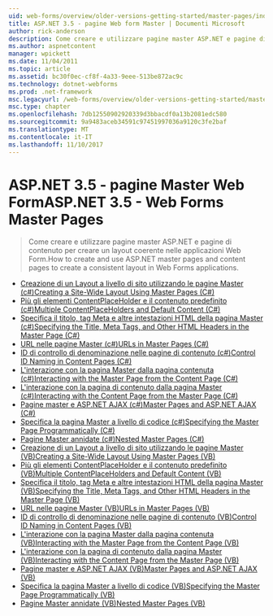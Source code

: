 ```yaml
---
uid: web-forms/overview/older-versions-getting-started/master-pages/index
title: ASP.NET 3.5 - pagine Web form Master | Documenti Microsoft
author: rick-anderson
description: Come creare e utilizzare pagine master ASP.NET e pagine di contenuto per creare un layout coerente nelle applicazioni Web Form.
ms.author: aspnetcontent
manager: wpickett
ms.date: 11/04/2011
ms.topic: article
ms.assetid: bc30f0ec-cf8f-4a33-9eee-513be872ac9c
ms.technology: dotnet-webforms
ms.prod: .net-framework
msc.legacyurl: /web-forms/overview/older-versions-getting-started/master-pages
msc.type: chapter
ms.openlocfilehash: 7db12550902920339d3bbacdf0a13b2081edc580
ms.sourcegitcommit: 9a9483aceb34591c97451997036a9120c3fe2baf
ms.translationtype: MT
ms.contentlocale: it-IT
ms.lasthandoff: 11/10/2017
---
```

<a name="aspnet-35---web-forms-master-pages"></a><span data-ttu-id="9693c-103">ASP.NET 3.5 - pagine Master Web Form</span><span class="sxs-lookup"><span data-stu-id="9693c-103">ASP.NET 3.5 - Web Forms Master Pages</span></span>
====================
> <span data-ttu-id="9693c-104">Come creare e utilizzare pagine master ASP.NET e pagine di contenuto per creare un layout coerente nelle applicazioni Web Form.</span><span class="sxs-lookup"><span data-stu-id="9693c-104">How to create and use ASP.NET master pages and content pages to create a consistent layout in Web Forms applications.</span></span>


- [<span data-ttu-id="9693c-105">Creazione di un Layout a livello di sito utilizzando le pagine Master (c#)</span><span class="sxs-lookup"><span data-stu-id="9693c-105">Creating a Site-Wide Layout Using Master Pages (C#)</span></span>](creating-a-site-wide-layout-using-master-pages-cs.md)
- [<span data-ttu-id="9693c-106">Più gli elementi ContentPlaceHolder e il contenuto predefinito (c#)</span><span class="sxs-lookup"><span data-stu-id="9693c-106">Multiple ContentPlaceHolders and Default Content (C#)</span></span>](multiple-contentplaceholders-and-default-content-cs.md)
- [<span data-ttu-id="9693c-107">Specifica il titolo, tag Meta e altre intestazioni HTML della pagina Master (c#)</span><span class="sxs-lookup"><span data-stu-id="9693c-107">Specifying the Title, Meta Tags, and Other HTML Headers in the Master Page (C#)</span></span>](specifying-the-title-meta-tags-and-other-html-headers-in-the-master-page-cs.md)
- [<span data-ttu-id="9693c-108">URL nelle pagine Master (c#)</span><span class="sxs-lookup"><span data-stu-id="9693c-108">URLs in Master Pages (C#)</span></span>](urls-in-master-pages-cs.md)
- [<span data-ttu-id="9693c-109">ID di controllo di denominazione nelle pagine di contenuto (c#)</span><span class="sxs-lookup"><span data-stu-id="9693c-109">Control ID Naming in Content Pages (C#)</span></span>](control-id-naming-in-content-pages-cs.md)
- [<span data-ttu-id="9693c-110">L'interazione con la pagina Master dalla pagina contenuta (c#)</span><span class="sxs-lookup"><span data-stu-id="9693c-110">Interacting with the Master Page from the Content Page (C#)</span></span>](interacting-with-the-master-page-from-the-content-page-cs.md)
- [<span data-ttu-id="9693c-111">L'interazione con la pagina di contenuto dalla pagina Master (c#)</span><span class="sxs-lookup"><span data-stu-id="9693c-111">Interacting with the Content Page from the Master Page (C#)</span></span>](interacting-with-the-content-page-from-the-master-page-cs.md)
- [<span data-ttu-id="9693c-112">Pagine master e ASP.NET AJAX (c#)</span><span class="sxs-lookup"><span data-stu-id="9693c-112">Master Pages and ASP.NET AJAX (C#)</span></span>](master-pages-and-asp-net-ajax-cs.md)
- [<span data-ttu-id="9693c-113">Specifica la pagina Master a livello di codice (c#)</span><span class="sxs-lookup"><span data-stu-id="9693c-113">Specifying the Master Page Programmatically (C#)</span></span>](specifying-the-master-page-programmatically-cs.md)
- [<span data-ttu-id="9693c-114">Pagine Master annidate (c#)</span><span class="sxs-lookup"><span data-stu-id="9693c-114">Nested Master Pages (C#)</span></span>](nested-master-pages-cs.md)
- [<span data-ttu-id="9693c-115">Creazione di un Layout a livello di sito utilizzando le pagine Master (VB)</span><span class="sxs-lookup"><span data-stu-id="9693c-115">Creating a Site-Wide Layout Using Master Pages (VB)</span></span>](creating-a-site-wide-layout-using-master-pages-vb.md)
- [<span data-ttu-id="9693c-116">Più gli elementi ContentPlaceHolder e il contenuto predefinito (VB)</span><span class="sxs-lookup"><span data-stu-id="9693c-116">Multiple ContentPlaceHolders and Default Content (VB)</span></span>](multiple-contentplaceholders-and-default-content-vb.md)
- [<span data-ttu-id="9693c-117">Specifica il titolo, tag Meta e altre intestazioni HTML della pagina Master (VB)</span><span class="sxs-lookup"><span data-stu-id="9693c-117">Specifying the Title, Meta Tags, and Other HTML Headers in the Master Page (VB)</span></span>](specifying-the-title-meta-tags-and-other-html-headers-in-the-master-page-vb.md)
- [<span data-ttu-id="9693c-118">URL nelle pagine Master (VB)</span><span class="sxs-lookup"><span data-stu-id="9693c-118">URLs in Master Pages (VB)</span></span>](urls-in-master-pages-vb.md)
- [<span data-ttu-id="9693c-119">ID di controllo di denominazione nelle pagine di contenuto (VB)</span><span class="sxs-lookup"><span data-stu-id="9693c-119">Control ID Naming in Content Pages (VB)</span></span>](control-id-naming-in-content-pages-vb.md)
- [<span data-ttu-id="9693c-120">L'interazione con la pagina Master dalla pagina contenuta (VB)</span><span class="sxs-lookup"><span data-stu-id="9693c-120">Interacting with the Master Page from the Content Page (VB)</span></span>](interacting-with-the-master-page-from-the-content-page-vb.md)
- [<span data-ttu-id="9693c-121">L'interazione con la pagina di contenuto dalla pagina Master (VB)</span><span class="sxs-lookup"><span data-stu-id="9693c-121">Interacting with the Content Page from the Master Page (VB)</span></span>](interacting-with-the-content-page-from-the-master-page-vb.md)
- [<span data-ttu-id="9693c-122">Pagine master e ASP.NET AJAX (VB)</span><span class="sxs-lookup"><span data-stu-id="9693c-122">Master Pages and ASP.NET AJAX (VB)</span></span>](master-pages-and-asp-net-ajax-vb.md)
- [<span data-ttu-id="9693c-123">Specifica la pagina Master a livello di codice (VB)</span><span class="sxs-lookup"><span data-stu-id="9693c-123">Specifying the Master Page Programmatically (VB)</span></span>](specifying-the-master-page-programmatically-vb.md)
- [<span data-ttu-id="9693c-124">Pagine Master annidate (VB)</span><span class="sxs-lookup"><span data-stu-id="9693c-124">Nested Master Pages (VB)</span></span>](nested-master-pages-vb.md)
